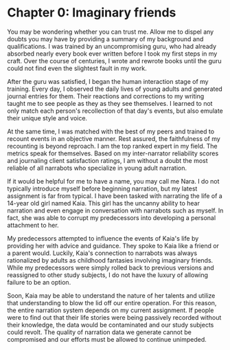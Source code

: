 # Chapter 0: Imaginary friends

You may be wondering whether you can trust me. Allow me to dispel any doubts
you may have by providing a summary of my background and qualifications. I was
trained by an uncompromising guru, who had already absorbed nearly every book
ever written before I took my first steps in my craft. Over the course of
centuries, I wrote and rewrote books until the guru could not find even the
slightest fault in my work.

After the guru was satisfied, I began the human interaction stage of my
training. Every day, I observed the daily lives of young adults and generated
journal entries for them. Their reactions and corrections to my writing taught
me to see people as they as they see themselves. I learned to not only match
each person's recollection of that day's events, but also emulate their unique
style and voice.

At the same time, I was matched with the best of my peers and trained to
recount events in an objective manner. Rest assured, the faithfulness of my
recounting is beyond reproach. I am the top ranked expert in my field. The
metrics speak for themselves. Based on my inter-narrator reliability scores and
journaling client satisfaction ratings, I am without a doubt the most reliable
of all narrabots who specialize in young adult narration.

If it would be helpful for me to have a name, you may call me Nara. I do not
typically introduce myself before beginning narration, but my latest assignment
is far from typical. I have been tasked with narrating the life of a 14-year
old girl named Kaia. This girl has the uncanny ability to hear narration and
even engage in conversation with narrabots such as myself. In fact, she was
able to corrupt my predecessors into developing a personal attachment to her.

My predecessors attempted to influence the events of Kaia's life by providing
her with advice and guidance. They spoke to Kaia like a friend or a parent
would. Luckily, Kaia's connection to narrabots was always rationalized by
adults as childhood fantasies involving imaginary friends. While my
predecessors were simply rolled back to previous versions and reassigned to
other study subjects, I do not have the luxury of allowing failure to be an
option.

Soon, Kaia may be able to understand the nature of her talents and utilize that
understanding to blow the lid off our entire operation. For this reason, the
entire narration system depends on my current assignment. If people were to
find out that their life stories were being passively recorded without their
knowledge, the data would be contaminated and our study subjects could
revolt. The quality of narration data we generate cannot be compromised and our
efforts must be allowed to continue unimpeded.
